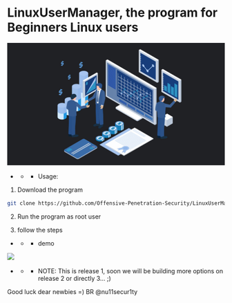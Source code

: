 # LinuxUserManager, the program for Beginners Linux users
[![](https://github.com/Offensive-Penetration-Security/LinuxUserManager/blob/main/Program/logo/user_manager.jpg)](https://github.com/Offensive-Penetration-Security/LinuxUserManager/tree/main/Program)

-  - - Usage:

1. Download the program
```bash
git clone https://github.com/Offensive-Penetration-Security/LinuxUserManager.git
```
2. Run the program as root user

3. follow the steps

- - - demo

![](https://github.com/Offensive-Penetration-Security/LinuxUserManager/blob/main/demo/UserManager.gif)

- - - NOTE: This is release 1, soon we will be building more options on release 2 or directly 3... ;)

Good luck dear newbies =)
BR @nu11secur1ty

